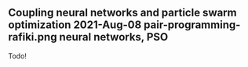 Coupling neural networks and particle swarm optimization
2021-Aug-08
pair-programming-rafiki.png
neural networks, PSO
-----

Todo!